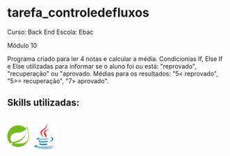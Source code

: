 # tarefa_controledefluxos

Curso: Back End
Escola: Ebac

Módulo 10

Programa criado para ler 4 notas e calcular a média. Condicionias If, Else If e Else utilizadas para informar se o aluno foi ou está: "reprovado", "recuperação" ou "aprovado. 
Médias para os resultados: 
"5< reprovado",
"5>= recuperação",
"7> aprovado".

## Skills utilizadas:
<div style="display: inline_block"><br>
   <img align="center" alt="Spring" height="50" width="50" src="https://raw.githubusercontent.com/devicons/devicon/master/icons/spring/spring-original.svg">
  <img align="center" alt="Spring" height="60" width="60" src="https://raw.githubusercontent.com/devicons/devicon/master/icons/java/java-original.svg">
